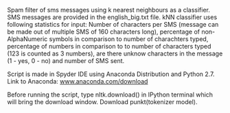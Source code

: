 Spam filter of sms messages using k nearest neighbours as a classifier.
SMS messages are provided in the english_big.txt file.
kNN classifier uses following statistics for input: Number of characters per SMS (message can be made out of multiple SMS of 160 characters long), percentage of non-AlphaNumeric symbols in comparison to number of charachters typed, percentage of numbers in comparison to to number of characters typed (123 is counted as 3 numbers), are there unknow characters in the message (1 - yes, 0 - no) and number of SMS sent.


Script is made in Spyder IDE using Anaconda Distribution and Python 2.7. Link to Anaconda: www.anaconda.com/download

Before running the script, type nltk.download() in IPython terminal which will bring the download window. Download punkt(tokenizer model).
